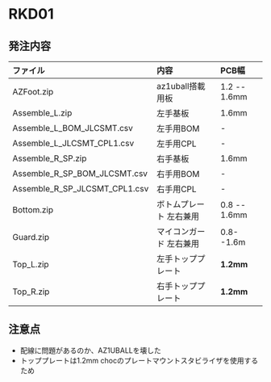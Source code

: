 # RKD01

## 発注内容

ファイル|内容|PCB幅
:--|:--|:--
AZFoot.zip|az1uball搭載用板|1.2 -- 1.6mm
Assemble\_L.zip|左手基板|1.6mm
Assemble\_L\_BOM\_JLCSMT.csv|左手用BOM|-
Assemble\_L\_JLCSMT\_CPL1.csv|左手用CPL|-
Assemble\_R\_SP.zip|右手基板|1.6mm
Assemble\_R\_SP\_BOM\_JLCSMT.csv|右手用BOM|-
Assemble\_R\_SP\_JLCSMT\_CPL1.csv|右手用CPL|-
Bottom.zip|ボトムプレート 左右兼用|0.8 -- 1.6mm
Guard.zip|マイコンガード 左右兼用|0.8--1.6m
Top\_L.zip|左手トッププレート|**1.2mm**
Top\_R.zip|右手トッププレート|**1.2mm**

## 注意点

* 配線に問題があるのか、AZ1UBALLを壊した
* トッププレートは1.2mm chocのプレートマウントスタビライザを使用するため
